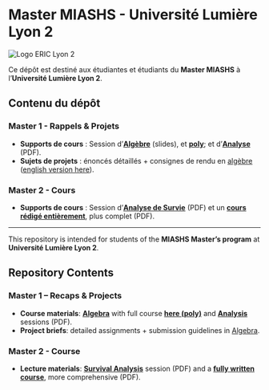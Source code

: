 # Master MIASHS - Université Lumière Lyon 2

![Logo ERIC Lyon 2](ERIC_LYON_2_logo.png)

Ce dépôt est destiné aux étudiantes et étudiants du **Master MIASHS** à l’**Université Lumière Lyon 2**.

## Contenu du dépôt

### Master 1 - Rappels & Projets
- **Supports de cours** : Session d’[**Algèbre**](/Algebre_M1/Cours_M1_ALGEBRE_Beamer.pdf) (slides), et [**poly**](/Algebre_M1/Cours_ALGEBRE_MinchVersion.pdf); et d’[**Analyse**](/Analyse_M1/Analysis_M1_Minchella.pdf) (PDF).
- **Sujets de projets** : énoncés détaillés + consignes de rendu en [algèbre](/Algebre_M1/Projet-Algebre.pdf) ([english version here](/Algebre_M1/ENGLISH-Projet-Algebre.pdf)).


### Master 2 - Cours
- **Supports de cours** : Session d’[**Analyse de Survie**](/Analyse_Survie_M2/Slide_M2_Survie_Beamer.pdf) (PDF) et un [**cours rédigé entièrement**](/Analyse_Survie_M2/Cours_Analyse_de_Survie_M2_MIASHS.pdf), plus complet (PDF).


---


This repository is intended for students of the **MIASHS Master’s program** at **Université Lumière Lyon 2**.


## Repository Contents

### Master 1 – Recaps & Projects
- **Course materials**: [**Algebra**](/Algebre_M1/Cours_M1_ALGEBRE_Beamer.pdf) with full course [**here (poly)**](/Algebre_M1/Cours_ALGEBRE_MinchVersion.pdf) and [**Analysis**](/Analyse_M1/Analysis_M1_Minchella.pdf) sessions (PDF).
- **Project briefs**: detailed assignments + submission guidelines in [Algebra](/Algebre_M1/ENGLISH-Projet-Algebre.pdf).


### Master 2 - Course
- **Lecture materials**: [**Survival Analysis**](/Analyse_Survie_M2/Slide_M2_Survie_Beamer.pdf) session (PDF) and a [**fully written course**](/Analyse_Survie_M2/Cours_Analyse_de_Survie_M2_MIASHS.pdf), more comprehensive (PDF).
